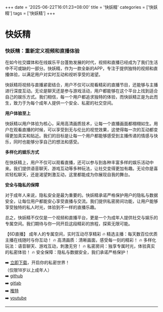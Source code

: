 +++
date = '2025-06-22T16:01:23+08:00'
title = '快妖精'
categories = ['快妖精']
tags = ['快妖精']
+++

# 快妖精

### 快妖精：重新定义视频和直播体验

在如今社交媒体和在线娱乐平台蓬勃发展的时代，视频和直播已经成为了我们生活中不可或缺的一部分。快妖精，作为一款全新的APP，专注于提供独特的视频和直播体验，以满足用户对实时互动和视听享受的渴望。

快妖精将视频与直播紧密结合，用户不仅可以观看精彩的直播节目，还能够与主播进行深度互动。无论是聊天还是参与游戏活动，用户都能够在这个平台上找到适合自己的娱乐方式。我们相信，每一个用户都追求独特的体验，而快妖精正是为此而生，致力于为每个成年人提供一个安全、私密的社交空间。

**用户体验至上**

快妖精以用户体验为核心，采用高清画质技术，让每一个直播画面都栩栩如生。用户在观看直播的时候，可以享受到无与伦比的视觉效果，这使得每一次的互动都变得更加真实和贴近。我们的目标是让每一个用户都能够感受到主播传递的情感与快乐，同时也能够分享自己的想法和感受。

**多样化的娱乐方式**

在快妖精上，用户不仅可以观看直播，还可以参与到各种丰富多样的娱乐活动中来。我们提供语音聊天、游戏互动等多种玩法，让社交变得更加有趣。无论你是喜欢轻松聊天，还是渴望刺激互动，这里都能成为你展现自我的舞台。

**安全与隐私的保障**

对于成年人来说，隐私安全是最为重要的。快妖精承诺严格保护用户的隐私与数据安全，让每位用户都能安心享受直播与交流。我们提供私密房间功能，让用户能够享受独特的私人时光，体验到不一样的直播乐趣。

总之，快妖精不仅仅是一个视频和直播平台，更是一个为成年人提供社交与娱乐的专属空间。我们期待与你一同开启这段精彩的旅程，探索无限可能。

【6D直播】
成年人的专属空间，实时互动尽享精彩
🔥 精选主播：每天数百位优质主播在线随时与你互动！
🔥 高清画质：清晰画面，感受每一刻的精彩！
🔥 多样化玩法：语音聊天、游戏互动，刺激无穷！
🔥 私密房间：独享专属时光，体验真实的私密体验！
🔥 安全保障：隐私与数据安全，我们承诺严格保护！

➡️ [立即下载](https://down123.s3.ap-east-1.amazonaws.com/down/down.html?channelCode=blog)，开启你的私密世界！  
（仅限18岁以上成年人）  
➡️ [github](https://aldult-live.github.io/)  
➡️ [gitlab](https://seo-09598d.gitlab.io/)  
➡️ [推特](https://x.com/wegame33)  
➡️ [youtube](https://www.youtube.com/@6Dlive)

---
